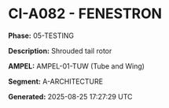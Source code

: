 # CI-A082 - FENESTRON

**Phase:** 05-TESTING

**Description:** Shrouded tail rotor

**AMPEL:** AMPEL-01-TUW (Tube and Wing)

**Segment:** A-ARCHITECTURE

**Generated:** 2025-08-25 17:27:29 UTC
